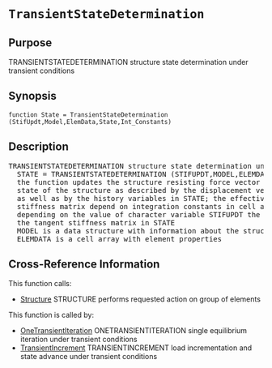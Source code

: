 
<!-- <a name="_top"></a>
<div><a href="../../../_index.md">Home</a> &gt;  <a href="#">latest</a> &gt; <a href="#">Analysis_Functions</a> &gt; <a href="_index.md">Dynamic</a> &gt; TransientStateDetermination.m</div> -->

<!--<table width="100%"><tr><td align="left"><a href="../../../_index.md"><img alt="<" border="0" src="../../../left.png">&nbsp;Master index</a></td>
<td align="right"><a href="_index.md">Index for latest\Analysis_Functions\Dynamic&nbsp;<img alt=">" border="0" src="../../../right.png"></a></td></tr></table>-->
# `TransientStateDetermination`
<!-- <h1>TransientStateDetermination
</h1> -->

## <a name="_name"></a>Purpose

<!-- <h2 id="purpose"><a name="_name"></a>Purpose</h2> -->

TRANSIENTSTATEDETERMINATION structure state determination under transient conditions

<!-- <div class="box"><strong>TRANSIENTSTATEDETERMINATION structure state determination under transient conditions</strong></div> -->

## <a name="_synopsis"></a>Synopsis

`function State = TransientStateDetermination (StifUpdt,Model,ElemData,State,Int_Constants)` 
## <a name="_description"></a>Description

<pre class="comment">TRANSIENTSTATEDETERMINATION structure state determination under transient conditions
  STATE = TRANSIENTSTATEDETERMINATION (STIFUPDT,MODEL,ELEMDATA,STATE)
  the function updates the structure resisting force vector in STATE for the current
  state of the structure as described by the displacement vector and its increments as
  as well as by the history variables in STATE; the effective resisting force and tangent
  stiffness matrix depend on integration constants in cell array INT_CONSTANTS
  depending on the value of character variable STIFUPDT the function also updates
  the tangent stiffness matrix in STATE
  MODEL is a data structure with information about the structural model,
  ELEMDATA is a cell array with element properties</pre>
<!-- <div class="fragment"><pre class="comment">TRANSIENTSTATEDETERMINATION structure state determination under transient conditions
  STATE = TRANSIENTSTATEDETERMINATION (STIFUPDT,MODEL,ELEMDATA,STATE)
  the function updates the structure resisting force vector in STATE for the current
  state of the structure as described by the displacement vector and its increments as
  as well as by the history variables in STATE; the effective resisting force and tangent
  stiffness matrix depend on integration constants in cell array INT_CONSTANTS
  depending on the value of character variable STIFUPDT the function also updates
  the tangent stiffness matrix in STATE
  MODEL is a data structure with information about the structural model,
  ELEMDATA is a cell array with element properties</pre></div> -->

<!-- crossreference -->
## <a name="_cross"></a>Cross-Reference Information

This function calls:
<ul style="list-style-image:url(../../../matlabicon.gif)">
<li><a href="../../../latest/General_Functions/Structure" class="code" title="function Resp = Structure (action,Model,ElemData,State,ElemList)">Structure</a>	STRUCTURE performs requested action on group of elements</li></ul>
This function is called by:
<ul style="list-style-image:url(../../../matlabicon.gif)">
<li><a href="OneTransientIteration.md" class="code" title="function [State,SolStrat] = OneTransientIteration (Model,ElemData,Loading,State,SolStrat)">OneTransientIteration</a>	ONETRANSIENTITERATION single equilibrium iteration under transient conditions</li><li><a href="TransientIncrement.md" class="code" title="function [State,SolStrat] = TransientIncrement(Model,ElemData,Loading,State,SolStrat)">TransientIncrement</a>	TRANSIENTINCREMENT load incrementation and state advance under transient conditions</li></ul>
<!-- crossreference -->




<!-- <hr><address>Generated on Thu 28-Jan-2021 18:22:44 by <strong><a href="http://www.artefact.tk/software/matlab/m2html/" title="Matlab Documentation in HTML">m2html</a></strong> &copy; 2005</address> -->